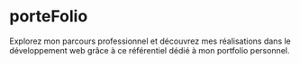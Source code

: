 # porteFolio
Explorez mon parcours professionnel et découvrez mes réalisations dans le développement web grâce à ce référentiel dédié à mon portfolio personnel.
